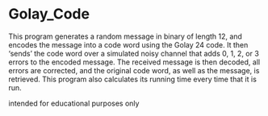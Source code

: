 Golay_Code
==========

This program generates a random message in binary of length 12, and encodes the message into a code word using the Golay 24 code. It then ‘sends’ the code word over a simulated noisy channel that adds 0, 1, 2, or 3 errors to the encoded message. The received message is then decoded, all errors are corrected, and the original code word, as well as the message, is retrieved. This program also calculates its running time every time that it is run.

intended for educational purposes only
